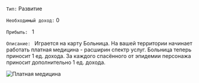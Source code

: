 `Тип:` Развитие

`Необходимый доход:` 0

`Прибыль: ` 1

`Описание: ` Играется на карту Больница.
На вашей территории начинает работать платная медицина - расширин спектр услуг. Больница теперь приносит 1 ед. дохода. За каждого спасённого от эпидемии персонажа приносит дополнительно 1 ед. дохода.

![Платная медицина](http://www.mk.ru/upload/iblock_mk/475/dc/92/d1/DETAIL_PICTURE_766474_44905936.jpg)
